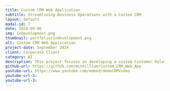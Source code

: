 ```yaml
---
title: Custom CRM Web Application
subtitle: Streamlining Business Operations with a Custom CRM
layout: default
modal-id: 7
date: 2024-09-06
img: indevelopment.png
thumbnail: portfolio/indevelopment.png
alt: Custom CRM Web Application
project-date: September 2024
client: Corporate Client
category: AI
description: This project focuses on developing a custom Customer Relationship Management (CRM) system tailored to streamline business operations. The system integrates sales management, customer communication, and analytics into a user-friendly web application.
github-url: https://github.com/mcneillium/Custom_CRM_Web_App
youtube-url: https://www.youtube.com/embed/demoCRMVideo
youtube-url-2:
youtube-url-3:
---
```

